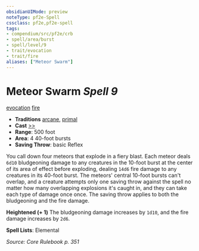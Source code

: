 ```yaml
---
obsidianUIMode: preview
noteType: pf2e-Spell
cssclass: pf2e,pf2e-spell
tags:
- compendium/src/pf2e/crb
- spell/area/burst
- spell/level/9
- trait/evocation
- trait/fire
aliases: ["Meteor Swarm"]
---
```

# Meteor Swarm *Spell 9*   
[evocation](rules/traits/evocation.md "Evocation School Trait")  [fire](rules/traits/fire.md "Fire Energy & Element Trait")  

- **Traditions** [arcane](rules/traits/arcane.md "Arcane Tradition Trait"), [primal](rules/traits/primal.md "Primal Tradition Trait")
- **Cast** [>>](rules/core-rulebook/chapter-9-playing-the-game.md#Actions "Two-Action") 
- **Range**: 500 foot
- **Area**: 4 40-foot bursts
- **Saving Throw**:  basic Reflex

You call down four meteors that explode in a fiery blast. Each meteor deals `6d10` bludgeoning damage to any creatures in the 10-foot burst at the center of its area of effect before exploding, dealing `14d6` fire damage to any creatures in its 40-foot burst. The meteors' central 10-foot bursts can't overlap, and a creature attempts only one saving throw against the spell no matter how many overlapping explosions it's caught in, and they can take each type of damage once once. The saving throw applies to both the bludgeoning and the fire damage.

**Heightened (+ 1)** The bludgeoning damage increases by `1d10`, and the fire damage increases by `2d6`.

**Spell Lists**: Elemental

*Source: Core Rulebook p. 351*